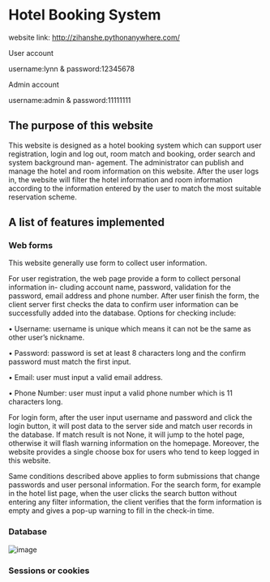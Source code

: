 # Hotel Booking System

website link: http://zihanshe.pythonanywhere.com/

User account

username:lynn & password:12345678

Admin account

username:admin & password:11111111

## The purpose of this website
This website is designed as a hotel booking system which can support user registration, login and log out, room match and booking, order search and system background man- agement. The administrator can publish and manage the hotel and room information on this website. After the user logs in, the website will filter the hotel information and room information according to the information entered by the user to match the most suitable reservation scheme.

## A list of features implemented
### Web forms
This website generally use form to collect user information.

For user registration, the web page provide a form to collect personal information in- cluding account name, password, validation for the password, email address and phone number. After user finish the form, the client server first checks the data to confirm user information can be successfully added into the database. Options for checking include:

• Username: username is unique which means it can not be the same as other user’s nickname.

• Password: password is set at least 8 characters long and the confirm password must match the first input.

• Email: user must input a valid email address.

• Phone Number: user must input a valid phone number which is 11 characters long.

For login form, after the user input username and password and click the login button, it will post data to the server side and match user records in the database. If match result is not None, it will jump to the hotel page, otherwise it will flash warning information on the homepage. Moreover, the website provides a single choose box for users who tend to keep logged in this website.

Same conditions described above applies to form submissions that change passwords and user personal information. For the search form, for example in the hotel list page, when the user clicks the search button without entering any filter information, the client verifies that the form information is empty and gives a pop-up warning to fill in the check-in time.

### Database

![image]()
### Sessions or cookies














